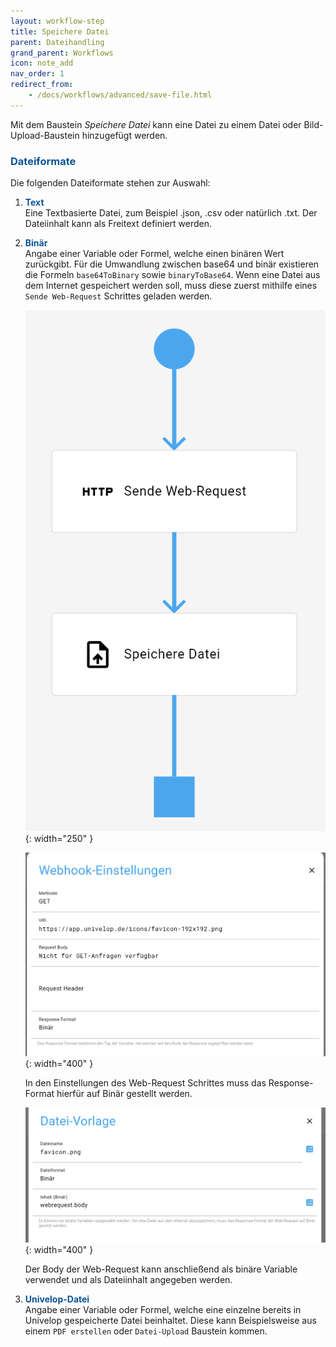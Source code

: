 ```yaml
---
layout: workflow-step
title: Speichere Datei
parent: Dateihandling
grand_parent: Workflows
icon: note_add
nav_order: 1
redirect_from:
    - /docs/workflows/advanced/save-file.html
---
```


Mit dem Baustein _Speichere Datei_ kann eine Datei zu einem Datei oder Bild-Upload-Baustein hinzugefügt werden.

### <span style="color:#0b5394">**Dateiformate**</span>

Die folgenden Dateiformate stehen zur Auswahl:

1. <span style="color:#0b5394">**Text**</span>  
   Eine Textbasierte Datei, zum Beispiel .json, .csv oder natürlich .txt. Der Dateiinhalt kann als Freitext definiert werden.
1. <span style="color:#0b5394">**Binär**</span>  
   Angabe einer Variable oder Formel, welche einen binären Wert zurückgibt. Für die Umwandlung zwischen base64 und binär existieren die Formeln `base64ToBinary` sowie `binaryToBase64`. Wenn eine Datei aus dem Internet gespeichert werden soll, muss diese zuerst mithilfe eines `Sende Web-Request` Schrittes geladen werden.

    ![Beispiels Workflow](/assets/workflows/advanced/save-file/web-file-workflow.png){: width="250" }

    ![Webhook Einstellungen](/assets/workflows/advanced/save-file/web-settings.png){: width="400" }

    In den Einstellungen des Web-Request Schrittes muss das Response-Format hierfür auf Binär gestellt werden.

    ![Speichere Datei Vorlage](/assets/workflows/advanced/save-file/file-template.png){: width="400" }

    Der Body der Web-Request kann anschließend als binäre Variable verwendet und als Dateiinhalt angegeben werden.

1. <span style="color:#0b5394">**Univelop-Datei**</span>  
   Angabe einer Variable oder Formel, welche eine einzelne bereits in Univelop gespeicherte Datei beinhaltet. Diese kann Beispielsweise aus einem `PDF erstellen` oder `Datei-Upload` Baustein kommen.
